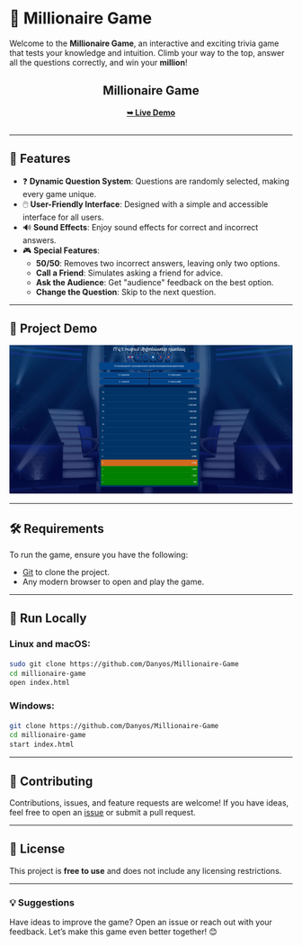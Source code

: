 
# 💎 Millionaire Game

Welcome to the **Millionaire Game**, an interactive and exciting trivia game that tests your knowledge and intuition. Climb your way to the top, answer all the questions correctly, and win your **million**!

<div align="center">
  <h2 align="center">Millionaire Game</h2>
  <a href="#"><strong>➥ Live Demo</strong></a>
</div>

<br />

---

## 🌟 Features

- ❓ **Dynamic Question System**: Questions are randomly selected, making every game unique.
- 🖱️ **User-Friendly Interface**: Designed with a simple and accessible interface for all users.
- 🔊 **Sound Effects**: Enjoy sound effects for correct and incorrect answers.
- 🎮 **Special Features**:
  - **50/50**: Removes two incorrect answers, leaving only two options.
  - **Call a Friend**: Simulates asking a friend for advice.
  - **Ask the Audience**: Get "audience" feedback on the best option.
  - **Change the Question**: Skip to the next question.

---

## 📸 Project Demo

![Millionaire Game Demo](./screenshot.png "Game Demo")

---

## 🛠️ Requirements

To run the game, ensure you have the following:

- [Git](https://git-scm.com/downloads "Download Git") to clone the project.
- Any modern browser to open and play the game.

---

## 🚀 Run Locally

### Linux and macOS:
```bash
sudo git clone https://github.com/Danyos/Millionaire-Game
cd millionaire-game
open index.html
```

### Windows:
```bash
git clone https://github.com/Danyos/Millionaire-Game
cd millionaire-game
start index.html
```

---

## 🤝 Contributing

Contributions, issues, and feature requests are welcome! If you have ideas, feel free to open an [issue](#) or submit a pull request.

---

## 📄 License

This project is **free to use** and does not include any licensing restrictions.

---

### 💡 Suggestions

Have ideas to improve the game? Open an issue or reach out with your feedback. Let’s make this game even better together! 😊
